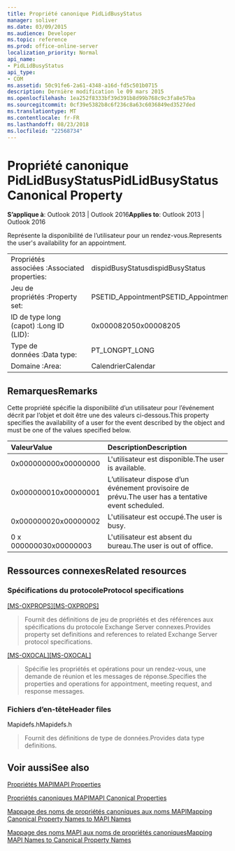```yaml
---
title: Propriété canonique PidLidBusyStatus
manager: soliver
ms.date: 03/09/2015
ms.audience: Developer
ms.topic: reference
ms.prod: office-online-server
localization_priority: Normal
api_name:
- PidLidBusyStatus
api_type:
- COM
ms.assetid: 50c91fe6-2a61-4348-a16d-fd5c501b0715
description: Dernière modification le 09 mars 2015
ms.openlocfilehash: 1ea252f8333bf39d391b8d99b768c9c3fa8e57ba
ms.sourcegitcommit: 0cf39e5382b8c6f236c8a63c6036849ed3527ded
ms.translationtype: MT
ms.contentlocale: fr-FR
ms.lasthandoff: 08/23/2018
ms.locfileid: "22568734"
---
```

# <a name="pidlidbusystatus-canonical-property"></a><span data-ttu-id="aae2b-103">Propriété canonique PidLidBusyStatus</span><span class="sxs-lookup"><span data-stu-id="aae2b-103">PidLidBusyStatus Canonical Property</span></span>

  
  
<span data-ttu-id="aae2b-104">**S’applique à**: Outlook 2013 | Outlook 2016</span><span class="sxs-lookup"><span data-stu-id="aae2b-104">**Applies to**: Outlook 2013 | Outlook 2016</span></span> 
  
<span data-ttu-id="aae2b-105">Représente la disponibilité de l’utilisateur pour un rendez-vous.</span><span class="sxs-lookup"><span data-stu-id="aae2b-105">Represents the user's availability for an appointment.</span></span>
  
|||
|:-----|:-----|
|<span data-ttu-id="aae2b-106">Propriétés associées :</span><span class="sxs-lookup"><span data-stu-id="aae2b-106">Associated properties:</span></span>  <br/> |<span data-ttu-id="aae2b-107">dispidBusyStatus</span><span class="sxs-lookup"><span data-stu-id="aae2b-107">dispidBusyStatus</span></span>  <br/> |
|<span data-ttu-id="aae2b-108">Jeu de propriétés :</span><span class="sxs-lookup"><span data-stu-id="aae2b-108">Property set:</span></span>  <br/> |<span data-ttu-id="aae2b-109">PSETID_Appointment</span><span class="sxs-lookup"><span data-stu-id="aae2b-109">PSETID_Appointment</span></span>  <br/> |
|<span data-ttu-id="aae2b-110">ID de type long (capot) :</span><span class="sxs-lookup"><span data-stu-id="aae2b-110">Long ID (LID):</span></span>  <br/> |<span data-ttu-id="aae2b-111">0x00008205</span><span class="sxs-lookup"><span data-stu-id="aae2b-111">0x00008205</span></span>  <br/> |
|<span data-ttu-id="aae2b-112">Type de données :</span><span class="sxs-lookup"><span data-stu-id="aae2b-112">Data type:</span></span>  <br/> |<span data-ttu-id="aae2b-113">PT_LONG</span><span class="sxs-lookup"><span data-stu-id="aae2b-113">PT_LONG</span></span>  <br/> |
|<span data-ttu-id="aae2b-114">Domaine :</span><span class="sxs-lookup"><span data-stu-id="aae2b-114">Area:</span></span>  <br/> |<span data-ttu-id="aae2b-115">Calendrier</span><span class="sxs-lookup"><span data-stu-id="aae2b-115">Calendar</span></span>  <br/> |
   
## <a name="remarks"></a><span data-ttu-id="aae2b-116">Remarques</span><span class="sxs-lookup"><span data-stu-id="aae2b-116">Remarks</span></span>

<span data-ttu-id="aae2b-117">Cette propriété spécifie la disponibilité d’un utilisateur pour l’événement décrit par l’objet et doit être une des valeurs ci-dessous.</span><span class="sxs-lookup"><span data-stu-id="aae2b-117">This property specifies the availability of a user for the event described by the object and must be one of the values specified below.</span></span>
  
|<span data-ttu-id="aae2b-118">**Valeur**</span><span class="sxs-lookup"><span data-stu-id="aae2b-118">**Value**</span></span>|<span data-ttu-id="aae2b-119">**Description**</span><span class="sxs-lookup"><span data-stu-id="aae2b-119">**Description**</span></span>|
|:-----|:-----|
|<span data-ttu-id="aae2b-120">0x00000000</span><span class="sxs-lookup"><span data-stu-id="aae2b-120">0x00000000</span></span>  <br/> |<span data-ttu-id="aae2b-121">L'utilisateur est disponible.</span><span class="sxs-lookup"><span data-stu-id="aae2b-121">The user is available.</span></span>  <br/> |
|<span data-ttu-id="aae2b-122">0x00000001</span><span class="sxs-lookup"><span data-stu-id="aae2b-122">0x00000001</span></span>  <br/> |<span data-ttu-id="aae2b-123">L’utilisateur dispose d’un événement provisoire de prévu.</span><span class="sxs-lookup"><span data-stu-id="aae2b-123">The user has a tentative event scheduled.</span></span>  <br/> |
|<span data-ttu-id="aae2b-124">0x00000002</span><span class="sxs-lookup"><span data-stu-id="aae2b-124">0x00000002</span></span>  <br/> |<span data-ttu-id="aae2b-125">L'utilisateur est occupé.</span><span class="sxs-lookup"><span data-stu-id="aae2b-125">The user is busy.</span></span>  <br/> |
|<span data-ttu-id="aae2b-126">0 x 00000003</span><span class="sxs-lookup"><span data-stu-id="aae2b-126">0x00000003</span></span>  <br/> |<span data-ttu-id="aae2b-127">L'utilisateur est absent du bureau.</span><span class="sxs-lookup"><span data-stu-id="aae2b-127">The user is out of office.</span></span>  <br/> |
   
## <a name="related-resources"></a><span data-ttu-id="aae2b-128">Ressources connexes</span><span class="sxs-lookup"><span data-stu-id="aae2b-128">Related resources</span></span>

### <a name="protocol-specifications"></a><span data-ttu-id="aae2b-129">Spécifications du protocole</span><span class="sxs-lookup"><span data-stu-id="aae2b-129">Protocol specifications</span></span>

<span data-ttu-id="aae2b-130">[[MS-OXPROPS]](http://msdn.microsoft.com/library/f6ab1613-aefe-447d-a49c-18217230b148%28Office.15%29.aspx)</span><span class="sxs-lookup"><span data-stu-id="aae2b-130">[[MS-OXPROPS]](http://msdn.microsoft.com/library/f6ab1613-aefe-447d-a49c-18217230b148%28Office.15%29.aspx)</span></span>
  
> <span data-ttu-id="aae2b-131">Fournit des définitions de jeu de propriétés et des références aux spécifications du protocole Exchange Server connexes.</span><span class="sxs-lookup"><span data-stu-id="aae2b-131">Provides property set definitions and references to related Exchange Server protocol specifications.</span></span>
    
<span data-ttu-id="aae2b-132">[[MS-OXOCAL]](http://msdn.microsoft.com/library/09861fde-c8e4-4028-9346-e7c214cfdba1%28Office.15%29.aspx)</span><span class="sxs-lookup"><span data-stu-id="aae2b-132">[[MS-OXOCAL]](http://msdn.microsoft.com/library/09861fde-c8e4-4028-9346-e7c214cfdba1%28Office.15%29.aspx)</span></span>
  
> <span data-ttu-id="aae2b-133">Spécifie les propriétés et opérations pour un rendez-vous, une demande de réunion et les messages de réponse.</span><span class="sxs-lookup"><span data-stu-id="aae2b-133">Specifies the properties and operations for appointment, meeting request, and response messages.</span></span>
    
### <a name="header-files"></a><span data-ttu-id="aae2b-134">Fichiers d’en-tête</span><span class="sxs-lookup"><span data-stu-id="aae2b-134">Header files</span></span>

<span data-ttu-id="aae2b-135">Mapidefs.h</span><span class="sxs-lookup"><span data-stu-id="aae2b-135">Mapidefs.h</span></span>
  
> <span data-ttu-id="aae2b-136">Fournit des définitions de type de données.</span><span class="sxs-lookup"><span data-stu-id="aae2b-136">Provides data type definitions.</span></span>
    
## <a name="see-also"></a><span data-ttu-id="aae2b-137">Voir aussi</span><span class="sxs-lookup"><span data-stu-id="aae2b-137">See also</span></span>



[<span data-ttu-id="aae2b-138">Propriétés MAPI</span><span class="sxs-lookup"><span data-stu-id="aae2b-138">MAPI Properties</span></span>](mapi-properties.md)
  
[<span data-ttu-id="aae2b-139">Propriétés canoniques MAPI</span><span class="sxs-lookup"><span data-stu-id="aae2b-139">MAPI Canonical Properties</span></span>](mapi-canonical-properties.md)
  
[<span data-ttu-id="aae2b-140">Mappage des noms de propriétés canoniques aux noms MAPI</span><span class="sxs-lookup"><span data-stu-id="aae2b-140">Mapping Canonical Property Names to MAPI Names</span></span>](mapping-canonical-property-names-to-mapi-names.md)
  
[<span data-ttu-id="aae2b-141">Mappage des noms MAPI aux noms de propriétés canoniques</span><span class="sxs-lookup"><span data-stu-id="aae2b-141">Mapping MAPI Names to Canonical Property Names</span></span>](mapping-mapi-names-to-canonical-property-names.md)

